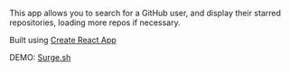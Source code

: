 This app allows you to search for a GitHub user, and display their starred repositories, loading more repos if necessary.

Built using [Create React App](https://github.com/facebookincubator/create-react-app)

DEMO: [Surge.sh](http://fancy-paper.surge.sh/)